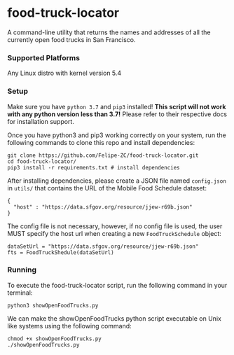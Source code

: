 # food-truck-locator
A command-line utility that returns the names and addresses of all the currently open food trucks in San Francisco.

### Supported Platforms
Any Linux distro with kernel version 5.4

### Setup
Make sure you have ```python 3.7``` and ```pip3``` installed!
**This script will not work with any python version less than 3.7!**
Please refer to their respective docs for installation support.

Once you have python3 and pip3 working correctly on your system,
run the following commands to clone this repo and install dependencies:
```
git clone https://github.com/Felipe-ZC/food-truck-locator.git
cd food-truck-locator/
pip3 install -r requirements.txt # install dependencies 
```

After installing dependencies, please create a JSON file named ```config.json```
in ```utils/``` that contains the URL of the Mobile Food Schedule dataset:
```
{
  "host" : "https://data.sfgov.org/resource/jjew-r69b.json"
}
```

The config file is not necessary, however, if no config file
is used, the user MUST specify the host url when creating a 
new ```FoodTruckSchedule``` object:

```
dataSetUrl = "https://data.sfgov.org/resource/jjew-r69b.json"
fts = FoodTruckShedule(dataSetUrl)
```

### Running
To execute the food-truck-locator script, run the following command
in your terminal:
```
python3 showOpenFoodTrucks.py
```
We can make the showOpenFoodTrucks python script executable on Unix
like systems using the following command:
```
chmod +x showOpenFoodTrucks.py
./showOpenFoodTrucks.py 
```
